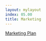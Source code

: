 ```yaml
---
layout: mylayout
index: 05.00
title: Marketing
---
```


[Marketing Plan](https://docs.google.com/document/d/1R_sIaytaR8YUJmrXI7w_9K6pyFGxJJTCN1UAuUmNb20)